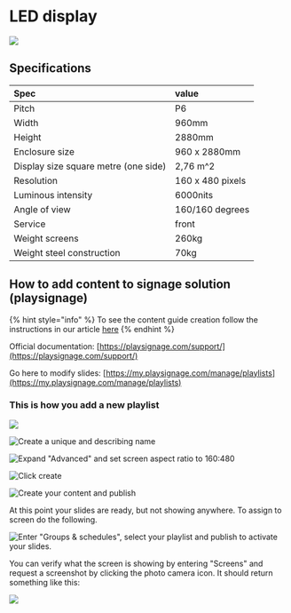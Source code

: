 # LED display

![](../../.gitbook/assets/2019-11-16-16.17.00.395.jpeg)

## Specifications

| Spec | value |
| :--- | :--- |
| Pitch | P6 |
| Width | 960mm |
| Height | 2880mm |
| Enclosure size | 960 x 2880mm |
| Display size square metre \(one side\) | 2,76 m^2 |
| Resolution | 160 x 480 pixels |
| Luminous intensity | 6000nits |
| Angle of view | 160/160 degrees |
| Service | front |
| Weight screens | 260kg |
| Weight steel construction | 70kg |

## How to add content to signage solution \(playsignage\)

{% hint style="info" %}
To see the content guide creation follow the instructions in our article [here](creating-content.md)
{% endhint %}

Official documentation: [https://playsignage.com/support/](https://playsignage.com/support/)

Go here to modify slides: [https://my.playsignage.com/manage/playlists](https://my.playsignage.com/manage/playlists)

### This is how you add a new playlist

![](../../.gitbook/assets/screenshot-2019-11-20-17.13.34.png)

![Create a unique and describing name](../../.gitbook/assets/bilde%20%285%29.png)

![Expand &quot;Advanced&quot; and set screen aspect ratio to 160:480](../../.gitbook/assets/bilde%20%282%29.png)

![Click create](../../.gitbook/assets/bilde%20%284%29.png)

![Create your content and publish](../../.gitbook/assets/bilde.png)

At this point your slides are ready, but not showing anywhere. To assign to screen do the following.

![Enter &quot;Groups &amp; schedules&quot;, select your playlist and publish to activate your slides.](../../.gitbook/assets/bilde%20%283%29.png)

You can verify what the screen is showing by entering "Screens" and request a screenshot by clicking the photo camera icon. It should return something like this:

![](../../.gitbook/assets/bilde%20%281%29.png)

